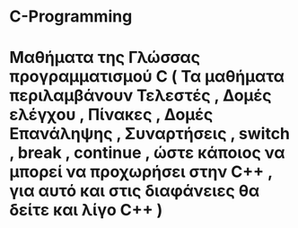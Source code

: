 # C-Programming
# Μαθήματα της Γλώσσας προγραμματισμού C ( Τα μαθήματα περιλαμβάνουν Τελεστές , Δομές ελέγχου , Πίνακες ,  Δομές Επανάληψης , Συναρτήσεις , switch , break , continue , ώστε κάποιος να μπορεί να προχωρήσει στην C++ , για αυτό και στις διαφάνειες θα δείτε και λίγο C++ ) 
